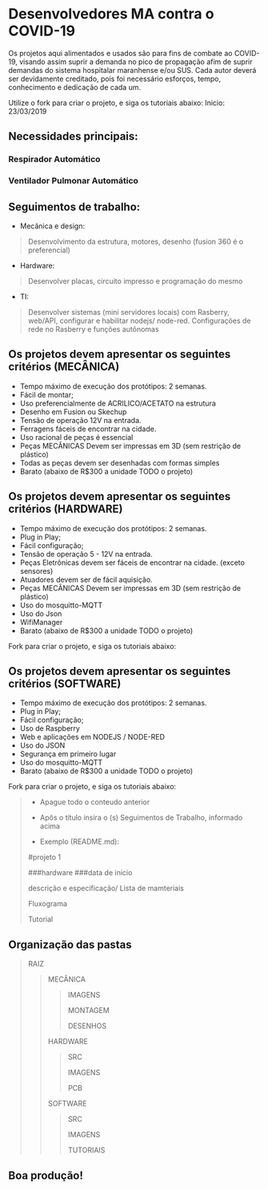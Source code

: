 # Desenvolvedores MA contra o COVID-19


Os projetos aqui alimentados e usados são para fins de combate ao COVID-19, visando assim suprir a demanda no pico de propagação afim de suprir demandas do sistema hospitalar maranhense e/ou SUS.
Cada autor deverá ser devidamente creditado, pois foi necessário esforços, tempo, conhecimento e dedicação de cada um.

Utilize o fork para criar o projeto, e siga os tutoriais abaixo:
Inicio: 23/03/2019

## Necessidades principais:

### Respirador Automático

### Ventilador Pulmonar Automático

## Seguimentos de trabalho:

- Mecânica e design: 

> Desenvolvimento da estrutura, motores, desenho (fusion 360 é o preferencial)

- Hardware: 

> Desenvolver placas, circuito impresso e programação do mesmo

- TI:

> Desenvolver sistemas (mini servidores locais) com Rasberry, web/API, configurar e habilitar nodejs/ node-red. Configurações de rede no Rasberry e funções autônomas

## Os projetos devem apresentar os seguintes critérios (MECÂNICA)

- Tempo máximo de execução dos protótipos: 2 semanas.
- Fácil de montar;
- Uso preferencialmente de ACRILICO/ACETATO na estrutura
- Desenho em Fusion ou Skechup
- Tensão de operação 12V na entrada.
- Ferragens fáceis de encontrar na cidade.
- Uso racional de peças é essencial
- Peças MECÂNICAS Devem ser impressas em 3D (sem restrição de plástico)
- Todas as peças devem ser desenhadas com formas simples
- Barato (abaixo de R$300 a unidade TODO o projeto)

## Os projetos devem apresentar os seguintes critérios (HARDWARE)

- Tempo máximo de execução dos protótipos: 2 semanas.
- Plug in Play;
- Fácil configuração;
- Tensão de operação 5 - 12V na entrada.
- Peças Eletrônicas devem ser fáceis de encontrar na cidade. (exceto sensores)
- Atuadores devem ser de fácil aquisição.
- Peças MECÂNICAS Devem ser impressas em 3D (sem restrição de plástico)
- Uso do mosquitto-MQTT
- Uso do Json
- WifiManager
- Barato (abaixo de R$300  a unidade TODO o projeto)

Fork para criar o projeto, e siga os tutoriais abaixo:

## Os projetos devem apresentar os seguintes critérios (SOFTWARE)

- Tempo máximo de execução dos protótipos: 2 semanas.
- Plug in Play;
- Fácil configuração;
- Uso de Raspberry
- Web e aplicações em NODEJS / NODE-RED
- Uso do JSON
- Segurança em primeiro lugar
- Uso do mosquitto-MQTT
- Barato (abaixo de R$300  a unidade TODO o projeto)

Fork para criar o projeto, e siga os tutoriais abaixo:

> - Apague todo o conteudo anterior
> - Apôs o título insira o (s)  Seguimentos de Trabalho, informado acima
>
> - Exemplo (README.md):
>
> #projeto 1
>
> ###hardware ###data de inicio
>
> descrição e especificação/ Lista de mamteriais
> 
> Fluxograma
> 
> Tutorial

## Organização das pastas

>RAIZ
>>MECÂNICA
>>>IMAGENS
>>>
>>>MONTAGEM
>>>
>>>DESENHOS
>>>
>>HARDWARE
>>>SRC
>>>
>>>IMAGENS
>>>
>>>PCB
>>>
>>SOFTWARE
>>>SRC
>>>
>>>IMAGENS
>>>
>>>TUTORIAIS

## Boa produção!